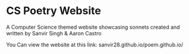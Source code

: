 # CS Poetry Website

A Computer Science themed website showcasing sonnets created and written by Sanvir Singh & Aaron Castro

You Can view the website at this link: sanvir28.github.io/poem.github.io/
